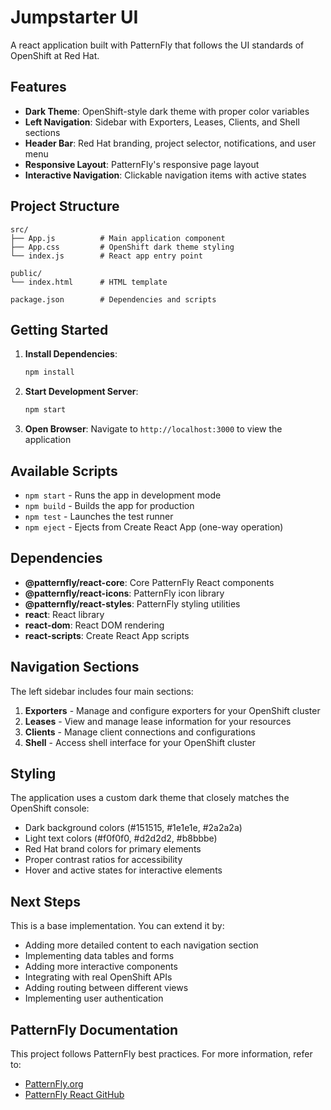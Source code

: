 # Jumpstarter UI

A react application built with PatternFly that follows the UI standards of OpenShift
at Red Hat.

## Features

- **Dark Theme**: OpenShift-style dark theme with proper color variables
- **Left Navigation**: Sidebar with Exporters, Leases, Clients, and Shell sections
- **Header Bar**: Red Hat branding, project selector, notifications, and user menu
- **Responsive Layout**: PatternFly's responsive page layout
- **Interactive Navigation**: Clickable navigation items with active states

## Project Structure

```
src/
├── App.js          # Main application component
├── App.css         # OpenShift dark theme styling
└── index.js        # React app entry point

public/
└── index.html      # HTML template

package.json        # Dependencies and scripts
```

## Getting Started

1. **Install Dependencies**:
   ```bash
   npm install
   ```

2. **Start Development Server**:
   ```bash
   npm start
   ```

3. **Open Browser**:
   Navigate to `http://localhost:3000` to view the application

## Available Scripts

- `npm start` - Runs the app in development mode
- `npm build` - Builds the app for production
- `npm test` - Launches the test runner
- `npm eject` - Ejects from Create React App (one-way operation)

## Dependencies

- **@patternfly/react-core**: Core PatternFly React components
- **@patternfly/react-icons**: PatternFly icon library
- **@patternfly/react-styles**: PatternFly styling utilities
- **react**: React library
- **react-dom**: React DOM rendering
- **react-scripts**: Create React App scripts

## Navigation Sections

The left sidebar includes four main sections:

1. **Exporters** - Manage and configure exporters for your OpenShift cluster
2. **Leases** - View and manage lease information for your resources
3. **Clients** - Manage client connections and configurations
4. **Shell** - Access shell interface for your OpenShift cluster

## Styling

The application uses a custom dark theme that closely matches the OpenShift console:

- Dark background colors (#151515, #1e1e1e, #2a2a2a)
- Light text colors (#f0f0f0, #d2d2d2, #b8bbbe)
- Red Hat brand colors for primary elements
- Proper contrast ratios for accessibility
- Hover and active states for interactive elements

## Next Steps

This is a base implementation. You can extend it by:

- Adding more detailed content to each navigation section
- Implementing data tables and forms
- Adding more interactive components
- Integrating with real OpenShift APIs
- Adding routing between different views
- Implementing user authentication

## PatternFly Documentation

This project follows PatternFly best practices. For more information, refer to:
- [PatternFly.org](https://www.patternfly.org/)
- [PatternFly React GitHub](https://github.com/patternfly/patternfly-react)
